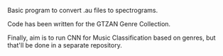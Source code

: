 Basic program to convert .au files to spectrograms.

Code has been written for the GTZAN Genre Collection.

Finally, aim is to run CNN for Music Classification based on genres, but that'll be done in a separate repository.
